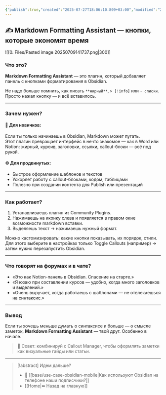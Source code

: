 ```yaml
---
{"publish":true,"created":"2025-07-27T18:06:10.809+03:00","modified":"2025-08-02T13:24:04.525+03:00","cssclasses":""}
---
```


## ✍️ Markdown Formatting Assistant — кнопки, которые экономят время

![[0. Files/Pasted image 20250709141737.png|300]]

### Что это?

**Markdown Formatting Assistant** — это плагин, который добавляет панель с кнопками форматирования в Obsidian.  

Не надо больше помнить, как писать `**жирный**`, `> [!info]` или `- списки`. Просто нажал кнопку — и всё вставилось.

---

### Зачем нужен?

#### 🔰 Для новичков:

Если ты только начинаешь в Obsidian, Markdown может пугать.  
Этот плагин превращает интерфейс в нечто знакомое — как в Word или Notion: жирный, курсив, заголовки, ссылки, callout-блоки — всё под рукой.

#### ⚙️ Для продвинутых:

- Быстрое оформление шаблонов и текстов
- Ускоряет работу с callout-блоками, кодом, таблицами
- Полезно при создании контента для Publish или презентаций

---

### Как работает?

1. Устанавливаешь плагин из Community Plugins.
2. Нажимаешь на иконку слева и появляется в правом окне возможности markdown вставки.
3. Выделяешь текст → нажимаешь нужный формат.

Можно кастомизировать: какие кнопки показывать, их порядок, стили. Для этого выберите в настройках только Toggle Callouts (например) -> затем нужно перезапустить Obsidian.

---
### Что говорят на форумах и в чате?

- «Это как Notion-панель в Obsidian. Спасение на старте.»
- «Я юзаю при составлении курсов — удобно, когда много заголовков и выделений.»
- «Очень выручает, когда работаешь с шаблонами — не отвлекаешься на синтаксис.»
    
---
### Вывод

Если ты хочешь меньше думать о синтаксисе и больше — о смысле заметок, **Markdown Formatting Assistant** — твой друг. Особенно в начале.

> 📌 Совет: комбинируй с Callout Manager, чтобы оформлять заметки как визуальные гайды или статьи.

---

> [!abstract] Идем дальше?
> - 🧠 [[base/use-case-obsidian-mobile\|Как используют Obsidian на телефоне наши подписчики?]]
> - [[Home\|⬅️ Назад на главную]]